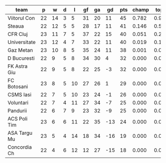 |     team     | p  | w  | d | l  | gf | ga | gd  | pts | champ | top2  | top3  | top4  |  5-7  | bot4  | bot3  | bot2  |
|--------------|----|----|---|----|----|----|-----|-----|-------|-------|-------|-------|-------|-------|-------|-------|
| Viitorul Con | 22 | 14 | 3 |  5 | 31 | 20 |  11 |  45 | 0.782 | 0.946 | 0.989 | 1.000 | 0.000 | 0.000 | 0.000 | 0.000|
| Steaua       | 22 | 12 | 5 |  5 | 28 | 17 |  11 |  41 | 0.146 | 0.575 | 0.793 | 0.936 | 0.064 | 0.000 | 0.000 | 0.000|
| CFR Cluj     | 23 | 11 | 7 |  5 | 37 | 22 |  15 |  40 | 0.051 | 0.268 | 0.658 | 0.919 | 0.082 | 0.000 | 0.000 | 0.000|
| Universitate | 23 | 12 | 4 |  7 | 33 | 22 |  11 |  40 | 0.019 | 0.170 | 0.410 | 0.740 | 0.260 | 0.000 | 0.000 | 0.000|
| Gaz Metan    | 23 | 10 | 8 |  5 | 35 | 24 |  11 |  38 | 0.001 | 0.042 | 0.146 | 0.370 | 0.630 | 0.000 | 0.000 | 0.000|
| D Bucuresti  | 22 |  9 | 5 |  8 | 34 | 30 |   4 |  32 | 0.000 | 0.000 | 0.005 | 0.027 | 0.862 | 0.000 | 0.000 | 0.000|
| FK Astra Giu | 22 |  9 | 5 |  8 | 22 | 25 |  -3 |  32 | 0.000 | 0.000 | 0.001 | 0.010 | 0.816 | 0.001 | 0.000 | 0.000|
| FC Botosani  | 23 |  8 | 5 | 10 | 27 | 26 |   1 |  29 | 0.000 | 0.000 | 0.000 | 0.000 | 0.181 | 0.051 | 0.005 | 0.000|
| CSMS Iasi    | 22 |  7 | 5 | 10 | 23 | 24 |  -1 |  26 | 0.000 | 0.000 | 0.000 | 0.000 | 0.067 | 0.221 | 0.086 | 0.003|
| Voluntari    | 22 |  7 | 4 | 11 | 27 | 34 |  -7 |  25 | 0.000 | 0.000 | 0.000 | 0.000 | 0.017 | 0.428 | 0.169 | 0.012|
| Pandurii     | 22 |  6 | 7 |  9 | 23 | 32 |  -9 |  25 | 0.000 | 0.000 | 0.000 | 0.000 | 0.020 | 0.493 | 0.196 | 0.024|
| ACS Poli Tim | 23 |  6 | 6 | 11 | 22 | 35 | -13 |  24 | 0.000 | 0.000 | 0.000 | 0.000 | 0.000 | 0.812 | 0.583 | 0.116|
| ASA Targu Mu | 23 |  5 | 4 | 14 | 18 | 34 | -16 |  19 | 0.000 | 0.000 | 0.000 | 0.000 | 0.000 | 0.999 | 0.995 | 0.970|
| Concordia Ch | 22 |  4 | 6 | 12 | 12 | 27 | -15 |  18 | 0.000 | 0.000 | 0.000 | 0.000 | 0.000 | 0.994 | 0.966 | 0.876|
